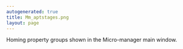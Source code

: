 ```yaml
---
autogenerated: true
title: Mm_aptstages.png
layout: page
---
```


Homing property groups shown in the Micro-manager main window.
